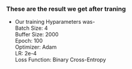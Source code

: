 ### These are the result we get after traning
* Our training Hyparameters was-\
Batch Size: 4\
Buffer Size: 2000\
Epoch: 100\
Optimizer: Adam\
LR: 2e-4\
Loss Function: Binary Cross-Entropy

